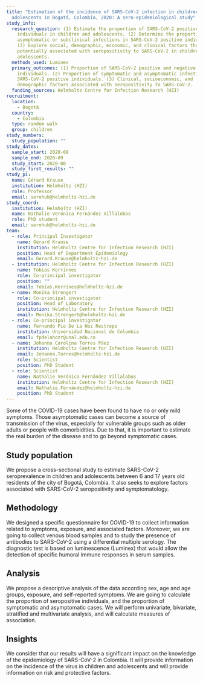 ```yaml
---
title: "Estimation of the incidence of SARS-CoV-2 infection in children and
  adolescents in Bogotá, Colombia, 2020: A sero-epidemiological study"
study_info:
  research_question: (1) Estimate the proportion of SARS-CoV-2 positive
    individuals in children and adolescents. (2) Determine the proportion of
    asymptomatic or subclinical infections in SARS-CoV-2 positive individuals.
    (3) Explore social, demographic, economic, and clinical factors that may be
    potentially associated with seropositivity to SARS-CoV-2 in children and
    adolescents.
  methods_used: Luminex
  primary_outcomes: (1) Proportion of SARS-CoV-2 positive and negative
    individuals. (2) Proportion of symptomatic and asymptomatic infections in
    SARS-CoV-2 positive individuals. (3) Clinical, socioeconomic, and
    demographic factors associated with seropositivity to SARS-CoV-2.
  funding_sources: Helmholtz Centre for Infection Research (HZI)
recruitment:
  location:
    - Bogotá
  country:
    - Colombia
  type: random walk
  group: children
study_numbers:
  study_population: ""
study_dates:
  sample_start: 2020-08
  sample_end: 2020-09
  study_start: 2020-08
  study_first_results: ""
study_pi:
  name: Gérard Krause
  institution: Helmholtz (HZI)
  role: Professor
  email: serohub@helmholtz-hzi.de
study_coord:
  institution: Helmholtz (HZI)
  name: Nathalie Verónica Fernández Villalobos
  role: PhD student
  email: serohub@helmholtz-hzi.de
team:
  - role: Principal Investigator
    name: Gérard Krause
    institution: Helmholtz Centre for Infection Research (HZI)
    position: Head of Department Epidemiology
    email: Gerard.Krause@helmholtz-hzi.de
  - institution: Helmholtz Centre for Infection Research (HZI)
    name: Tobias Kerrinnes
    role: Co-principal investigator
    position: ""
    email: Tobias.Kerrines@helmholtz-hzi.de
  - name: Monika Strengert
    role: Co-principal investigator
    position: Head of Laboratory
    institution: Helmholtz Centre for Infection Research (HZI)
    email: Monika.Strengert@helmholtz-hzi.de
  - role: Co-principal investigator
    name: Fernando Pio De La Hoz Restrepo
    institution: Universidad Nacional de Colombia
    email: fpdelahozr@unal.edu.co
  - name: Johanna Carolina Torres Páez
    institution: Helmholtz Centre for Infection Research (HZI)
    email: Johanna.Torres@helmholtz-hzi.de
    role: Scientist
    position: PhD Student
  - role: Scientist
    name: Nathalie Verónica Fernández Villalobos
    institution: Helmholtz Centre for Infection Research (HZI)
    email: Nathalie.Fernández@helmholtz-hzi.de
    position: PhD Student
---
```

Some of the COVID-19 cases have been found to have no or only mild symptoms. Those asymptomatic cases can become a source of transmission of the virus, especially for vulnerable groups such as older adults or people with comorbidities. Due to that, it is important to estimate the real burden of the disease and to go beyond symptomatic cases.

## Study population
We propose a cross-sectional study to estimate SARS-CoV-2 seroprevalence in children and adolescents between 6 and 17 years old residents of the city of Bogotá, Colombia. It also seeks to explore factors associated with SARS-CoV-2 seropositivity and symptomatology.

## Methodology
We designed a specific questionnaire for COVID-19 to collect information related to symptoms, exposure, and associated factors. Moreover, we are going to collect venous blood samples and to study the presence of antibodies to SARS-CoV-2 using a differential multiple serology. The diagnostic test is based on luminescence (Luminex) that would allow the detection of specific humoral immune responses in serum samples.

## Analysis
We propose a descriptive analysis of the data according sex, age and age groups, exposure, and self-reported symptoms. We are going to calculate the proportion of seropositive individuals, and the proportion of symptomatic and asymptomatic cases. We will perform univariate, bivariate, stratified and multivariate analysis, and will calculate measures of association.

## Insights
We consider that our results will have a significant impact on the knowledge of the epidemiology of SARS-CoV-2 in Colombia. It will provide information on the incidence of the virus in children and adolescents and will provide information on risk and protective factors.